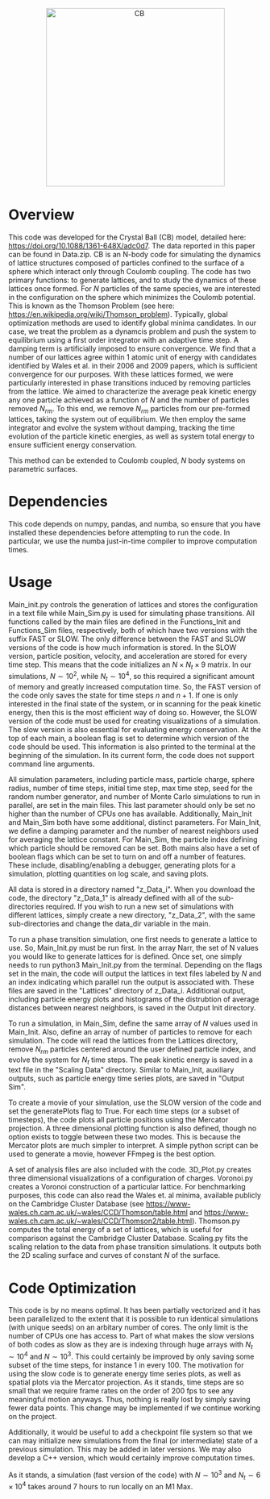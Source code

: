<p align="center">
<img width="354" alt="CB" src="https://github.com/user-attachments/assets/e2791402-5a78-46c5-a51d-bc64cc0f728d">
</p>

# Overview
This code was developed for the Crystal Ball (CB) model, detailed here: https://doi.org/10.1088/1361-648X/adc0d7. The data reported in this paper can be found in Data.zip. CB is an N-body code for simulating the dynamics of lattice structures composed of particles confined to the surface of a sphere which interact only through Coulomb coupling. The code has two primary functions: to generate lattices, and to study the dynamics of these lattices once formed. For $N$ particles of the same species, we are interested in the configuration
on the sphere which minimizes the Coulomb potential. This is known as the Thomson Problem (see here: https://en.wikipedia.org/wiki/Thomson_problem). Typically, global optimization methods are used to identify global minima candidates. In our case, we treat the problem as a dynamcis problem and push
the system to equilibrium using a first order integrator with an adaptive time step. A damping term is artificially imposed to ensure convergence. We find that a number of our lattices agree within 1 atomic unit of energy with candidates
identified by Wales et al. in their 2006 and 2009 papers, which is sufficient convergence for our purposes. With these lattices formed, we were particularly interested in phase transitions induced by removing particles from the lattice.
We aimed to characterize the average peak kinetic energy any one particle achieved as a function of $N$ and the number of particles removed $N_{rm}$. To this end, we remove $N_{rm}$ particles from our pre-formed lattices,
taking the system out of equilibrium. We then employ the same integrator and evolve the system without damping, tracking the time evolution of the particle kinetic energies, as well as system total energy to ensure sufficient energy conservation.

This method can be extended to Coulomb coupled, $N$ body systems on parametric surfaces.

# Dependencies
This code depends on numpy, pandas, and numba, so ensure that you have installed these dependencies before attempting to run the code. In particular, we use the numba just-in-time compiler to improve computation times.

# Usage

Main_init.py controls the generation of lattices and stores the configuration in a text file while Main_Sim.py is used for simulating phase transitions. All functions called by the main files are defined in the Functions_Init and Functions_Sim files, respectively, both of which have two versions with the suffix FAST or SLOW. The only difference between the FAST and SLOW versions of the code is how much information is stored. In the SLOW version, particle position, velocity, and acceleration are stored for every time step. This means that the code initializes an $N\times N_{t}\times 9$ matrix. In our simulations, $N\sim 10^{2}$, while $N_{t}\sim 10^{4}$, so this required a significant amount of memory and greatly increased computation time. So, the FAST version of the code only saves the state for time steps $n$ and $n+1$. If one is only interested in the final state of the system, or in scanning for the peak kinetic energy, then this is the most efficient way of doing so. However, the SLOW version of the code must be used for creating visualizations of a simulation. The slow version is also essential for evaluating energy conservation. At the top of each main, a boolean flag is set to determine which version of the code should be used. This information is also printed to the terminal at the beginning of the simulation. In its current form, the code does not support command line arguments.

All simulation parameters, including particle mass, particle charge, sphere radius, number of time steps, initial time step, max time step, seed for the random number generator, and number of Monte Carlo simulations to run in parallel, are set in the main files. This last parameter should only be set no higher than the number of CPUs one has available. Additionally, Main_Init and Main_Sim both have some additional, distinct parameters. For Main_Init, we define a damping parameter and the number of nearest neighbors used for averaging the lattice constant. For Main_Sim, the particle index defining which particle should be removed can be set. Both mains also have a set of boolean flags which can be set to turn on and off a number of features. These include, disabling/enabling a debugger, generating plots for a simulation, plotting quantities on log scale, and saving plots.

All data is stored in a directory named "z_Data_i". When you download the code, the directory "z_Data_1" is already defined with all of the sub-directories required. If you wish to run a new set of simulations with different lattices, simply create a new directory, "z_Data_2", with the same sub-directories and change the data_dir variable in the main.

To run a phase transition simulation, one first needs to generate a lattice to use. So, Main_Init.py must be run first. In the array Narr, the set of N values you would like to generate lattices for is defined. Once set, one simply needs to run python3 Main_Init.py from the terminal. Depending on the flags set in the main, the code will output the lattices in text files labeled by $N$ and an index indicating which parallel run the output is associated with. These files are saved in the "Lattices" directory of z_Data_i. Additional output, including particle energy plots and histograms of the distrubtion of average distances between nearest neighbors, is saved in the Output Init directory.

To run a simulation, in Main_Sim, define the same array of $N$ values used in Main_Init. Also, define an array of number of particles to remove for each simulation. The code will read the lattices from the Lattices directory, remove $N_{rm}$ particles centered around the user defined particle index, and evolve the system for $N_{t}$ time steps. The peak kinetic energy is saved in a text file in the "Scaling Data" directory. Similar to Main_Init, auxiliary outputs, such as particle energy time series plots, are saved in "Output Sim".

To create a movie of your simulation, use the SLOW version of the code and set the generatePlots flag to True. For each time steps (or a subset of timesteps), the code plots all particle positions using the Mercator projection. A three dimensional plotting function is also defined, though no option exists to toggle between these two modes. This is because the Mercator plots are much simpler to interpret. A simple python script can be used to generate a movie, however FFmpeg is the best option.

A set of analysis files are also included with the code. 3D_Plot.py creates three dimensional visualizations of a configuration of charges. Voronoi.py creates a Voronoi construction of a particular lattice. For benchmarking purposes, this code can also read the Wales et. al minima, available publicly on the Cambridge Cluster Database (see https://www-wales.ch.cam.ac.uk/~wales/CCD/Thomson/table.html and https://www-wales.ch.cam.ac.uk/~wales/CCD/Thomson2/table.html). Thomson.py computes the total energy of a set of lattices, which is useful for comparison against the Cambridge Cluster Database. Scaling.py fits the scaling relation to the data from phase transition simulations. It outputs both the 2D scaling surface and curves of constant $N$ of the surface.

# Code Optimization
This code is by no means optimal. It has been partially vectorized and it has been parallelized to the extent that it is possible to run identical simulations (with unique seeds) on an arbitary number of cores. The only limit is the number of
CPUs one has access to. Part of what makes the slow versions of both codes as slow as they are is indexing through huge arrays with $N_{t}\sim 10^{4}$ and $N\sim 10^{3}$. This could certainly be improved by only saving some subset of the time steps, for
instance 1 in every 100. The motivation for using the slow code is to generate energy time series plots, as well as spatial plots via the Mercator projection. As it stands,
time steps are so small that we require frame rates on the order of 200 fps to see any meaningful motion anyways. Thus, nothing is really lost by simply saving fewer data points. This change may be implemented if we continue working on the
project.

Additionally, it would be useful to add a checkpoint file system so that we can may initialize new simulations from the final (or intermediate) state of a previous simulation. This may be added in later versions. We may also
develop a C++ version, which would certainly improve computation times.

As it stands, a simulation (fast version of the code) with $N\sim 10^{3}$ and $N_{t}\sim 6\times 10^{4}$ takes around 7 hours to run locally on an M1 Max.
